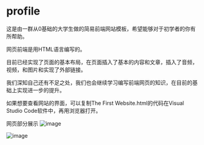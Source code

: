 # profile
这是由一群从0基础的大学生做的简易前端网站模板，希望能够对于初学者的你有所帮助。

网页前端是用HTML语言编写的。

目前已经实现了页面的基本布局，在页面插入了基本的内容和文章，插入了音频，视频，和图片和实现了外部链接。

我们深知自己还有不足之处，我们也会继续学习编写前端网页的知识，在目前的基础上实现进一步的提升。

如果想要查看网站的界面，可以复制The First Website.html的代码在Visual Studio Code软件中，再用浏览器打开。

网页部分展示
![image](https://user-images.githubusercontent.com/91378527/144707272-1ade1ba5-5e58-493a-81dc-e49efa72d6ef.png)

![image](https://user-images.githubusercontent.com/91378527/144707275-db7d3606-4e8a-45af-b0f8-c0f69ed0d954.png)


